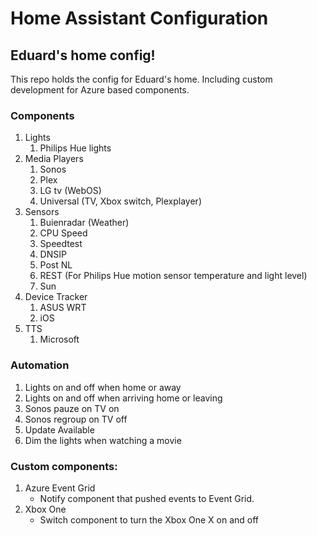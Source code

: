 # Home Assistant Configuration

## Eduard's home config!

This repo holds the config for Eduard's home. Including custom development for Azure based components.

### Components
1. Lights 
    1. Philips Hue lights
1. Media Players 
    1. Sonos
    1. Plex
    1. LG tv (WebOS)
    1. Universal (TV, Xbox switch, Plexplayer)
1. Sensors
    1. Buienradar (Weather)
    1. CPU Speed
    1. Speedtest
    1. DNSIP
    1. Post NL
    1. REST (For Philips Hue motion sensor temperature and light level)
    1. Sun
1. Device Tracker
    1. ASUS WRT
    1. iOS
1. TTS
    1. Microsoft 
    
### Automation
1. Lights on and off when home or away
1. Lights on and off when arriving home or leaving
1. Sonos pauze on TV on
1. Sonos regroup on TV off
1. Update Available
1. Dim the lights when watching a movie


### Custom components:
1. Azure Event Grid
    * Notify component that pushed events to Event Grid.
1. Xbox One 
    * Switch component to turn the Xbox One X on and off
